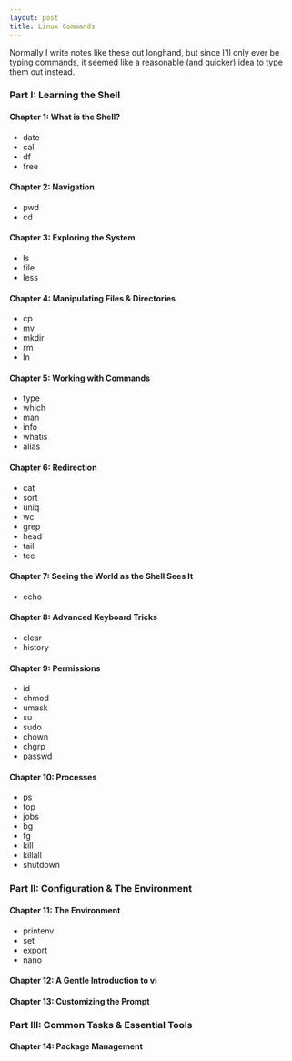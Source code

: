 ```yaml
---
layout: post
title: Linux Commands
---
```


Normally I write notes like these out longhand, but since I'll only ever be typing commands, it seemed like a reasonable (and quicker) idea to type them out instead.  

### Part I: Learning the Shell

#### Chapter 1: What is the Shell?
* date
* cal
* df
* free

#### Chapter 2: Navigation
* pwd
* cd  

#### Chapter 3: Exploring the System
* ls
* file
* less

#### Chapter 4: Manipulating Files & Directories
* cp
* mv
* mkdir
* rm
* ln

#### Chapter 5: Working with Commands
* type
* which 
* man
* info
* whatis
* alias

#### Chapter 6: Redirection
* cat
* sort 
* uniq
* wc
* grep
* head
* tail
* tee

#### Chapter 7: Seeing the World as the Shell Sees It
* echo

#### Chapter 8: Advanced Keyboard Tricks
* clear
* history

#### Chapter 9: Permissions
* id
* chmod
* umask
* su
* sudo
* chown
* chgrp
* passwd

#### Chapter 10: Processes
* ps
* top
* jobs
* bg
* fg
* kill
* killall
* shutdown

### Part II: Configuration & The Environment

#### Chapter 11: The Environment
* printenv
* set
* export
* nano

#### Chapter 12: A Gentle Introduction to vi


#### Chapter 13: Customizing the Prompt

### Part III: Common Tasks & Essential Tools
#### Chapter 14: Package Management

